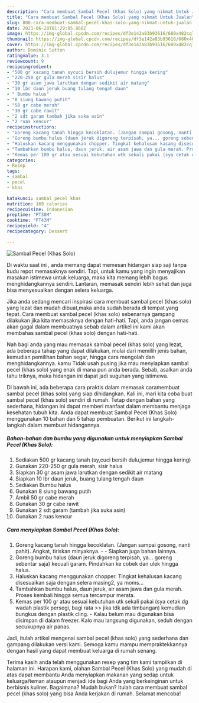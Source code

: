 ```yaml
---
description: "Cara membuat Sambal Pecel (Khas Solo) yang nikmat Untuk Jualan"
title: "Cara membuat Sambal Pecel (Khas Solo) yang nikmat Untuk Jualan"
slug: 808-cara-membuat-sambal-pecel-khas-solo-yang-nikmat-untuk-jualan
date: 2021-06-28T01:29:05.860Z
image: https://img-global.cpcdn.com/recipes/df3e142a83b93616/680x482cq70/sambal-pecel-khas-solo-foto-resep-utama.jpg
thumbnail: https://img-global.cpcdn.com/recipes/df3e142a83b93616/680x482cq70/sambal-pecel-khas-solo-foto-resep-utama.jpg
cover: https://img-global.cpcdn.com/recipes/df3e142a83b93616/680x482cq70/sambal-pecel-khas-solo-foto-resep-utama.jpg
author: Dominic Sutton
ratingvalue: 3.1
reviewcount: 9
recipeingredient:
- "500 gr kacang tanah sycuci bersih dulujemur hingga kering"
- "220-250 gr gula merah sisir halus"
- "30 gr asam jawa larutkan dengan sedikit air matang"
- "10 lbr daun jeruk buang tulang tengah daun"
- " Bumbu halus"
- "8 siung bawang putih"
- "50 gr cabe merah"
- "30 gr cabe rawit"
- "2 sdt garam tambah jika suka asin"
- "2 ruas kencur"
recipeinstructions:
- "Goreng kacang tanah hingga kecoklatan. (Jangan sampai gosong, nanti pahit). Angkat, tiriskan minyaknya.  Siapkan juga bahan lainnya."
- "Goreng bumbu halus (daun jeruk digoreng terpisah, ya... goreng sebentar saja) kecuali garam. Pindahkan ke cobek dan ulek hingga halus."
- "Haluskan kacang menggunakan chopper. Tingkat kehalusan kacang disesuaikan saja dengan selera masing2, ya moms..."
- "Tambahkan bumbu halus, daun jeruk, air asam jawa dan gula merah. Proses kembali hingga semua tercampur merata."
- "Kemas per 100 gr atau sesuai kebutuhan utk sekali pakai (sya cetak dg wadah plastik persegi, bagi rata &gt;&gt; jika tdk ada timbangan) kemudian bungkus dengan plastik cling.  Kalau belum mau digunakan bisa disimpan di dalam freezer. Kalo mau langsung digunakan, seduh dengan secukupnya air panas."
categories:
- Resep
tags:
- sambal
- pecel
- khas

katakunci: sambal pecel khas 
nutrition: 169 calories
recipecuisine: Indonesian
preptime: "PT38M"
cooktime: "PT43M"
recipeyield: "4"
recipecategory: Dessert

---
```



![Sambal Pecel (Khas Solo)](https://img-global.cpcdn.com/recipes/df3e142a83b93616/680x482cq70/sambal-pecel-khas-solo-foto-resep-utama.jpg)

Di waktu  saat ini , anda memang dapat memesan hidangan siap saji tanpa kudu repot memasaknya sendiri. Tapi, untuk kamu yang ingin menyajikan masakan istimewa untuk keluarga, maka kita memang lebih bagus menghidangkannya sendiri. Lantaran, memasak sendiri lebih sehat dan juga bisa menyesuaikan dengan selera keluarga.

Jika anda sedang mencari inspirasi cara membuat sambal pecel (khas solo) yang lezat dan mudah dibuat,maka anda sudah berada di tempat yang tepat. Cara membuat sambal pecel (khas solo)  sebenarnya gampang dilakukan jika kita memasaknya dengan hati-hati. Tapi, anda jangan cemas akan gagal dalam membuatnya 
sebab dalam artikel ini kami akan membahas sambal pecel (khas solo) dengan hati-hati.  



Nah bagi anda yang mau memasak sambal pecel (khas solo) yang lezat, ada beberapa tahap yang dapat dilakukan, mulai dari memilih jenis bahan, kemudian pemilihan bahan segar, hingga cara mengolah dan menghidangkannya. kamu Tidak usah pusing jika mau menyiapkan sambal pecel (khas solo) yang enak di mana pun anda berada. Sebab, asalkan anda  tahu triknya, maka hidangan ini dapat jadi suguhan yang istimewa.

Di bawah ini, ada beberapa cara praktis  dalam memasak caramembuat sambal pecel (khas solo) yang siap dihidangkan. Kali ini, mari kita coba buat sambal pecel (khas solo) sendiri di rumah. Tetap dengan bahan yang sederhana, hidangan ini dapat memberi manfaat dalam membantu menjaga kesehatan tubuh kita. Anda dapat membuat Sambal Pecel (Khas Solo) menggunakan 10 bahan dan 5 tahap pembuatan. Berikut ini langkah-langkah dalam membuat hidangannya.

<!--inarticleads1-->

##### Bahan-bahan dan bumbu yang digunakan untuk menyiapkan Sambal Pecel (Khas Solo):

1. Sediakan 500 gr kacang tanah (sy,cuci bersih dulu,jemur hingga kering)
1. Gunakan 220-250 gr gula merah, sisir halus
1. Siapkan 30 gr asam jawa larutkan dengan sedikit air matang
1. Siapkan 10 lbr daun jeruk, buang tulang tengah daun
1. Sediakan  Bumbu halus
1. Gunakan 8 siung bawang putih
1. Ambil 50 gr cabe merah
1. Gunakan 30 gr cabe rawit
1. Gunakan 2 sdt garam (tambah jika suka asin)
1. Gunakan 2 ruas kencur




<!--inarticleads2-->

##### Cara menyiapkan Sambal Pecel (Khas Solo):

1. Goreng kacang tanah hingga kecoklatan. (Jangan sampai gosong, nanti pahit). Angkat, tiriskan minyaknya. -  - Siapkan juga bahan lainnya.
1. Goreng bumbu halus (daun jeruk digoreng terpisah, ya... goreng sebentar saja) kecuali garam. Pindahkan ke cobek dan ulek hingga halus.
1. Haluskan kacang menggunakan chopper. Tingkat kehalusan kacang disesuaikan saja dengan selera masing2, ya moms...
1. Tambahkan bumbu halus, daun jeruk, air asam jawa dan gula merah. Proses kembali hingga semua tercampur merata.
1. Kemas per 100 gr atau sesuai kebutuhan utk sekali pakai (sya cetak dg wadah plastik persegi, bagi rata &gt;&gt; jika tdk ada timbangan) kemudian bungkus dengan plastik cling.  - Kalau belum mau digunakan bisa disimpan di dalam freezer. Kalo mau langsung digunakan, seduh dengan secukupnya air panas.




Jadi, itulah artikel mengenai  sambal pecel (khas solo)  yang sederhana dan gampang dilakukan versi kami. Semoga kamu mampu mempraktekkannya dengan hasil yang dapat membuat keluarga di rumah senang. 

Terima kasih anda telah menggunakan resep yang tim kami tampilkan di halaman ini. Harapan kami, olahan  Sambal Pecel (Khas Solo) yang mudah di atas dapat membantu Anda menyiapkan makanan yang sedap untuk keluarga/teman ataupun menjadi ide bagi Anda yang berkeinginan untuk berbisnis kuliner. Bagaimana? Mudah bukan? Itulah cara membuat sambal pecel (khas solo) yang bisa Anda kerjakan di rumah. Selamat mencoba!

